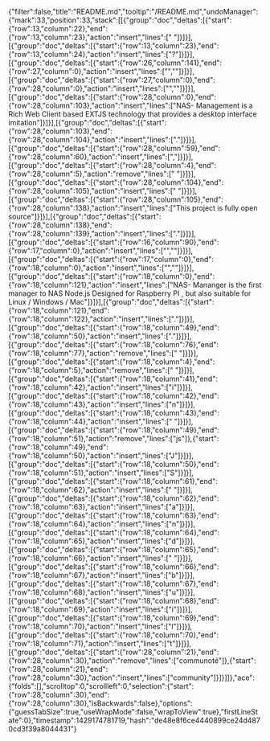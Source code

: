 {"filter":false,"title":"README.md","tooltip":"/README.md","undoManager":{"mark":33,"position":33,"stack":[[{"group":"doc","deltas":[{"start":{"row":13,"column":22},"end":{"row":13,"column":23},"action":"insert","lines":[" "]}]}],[{"group":"doc","deltas":[{"start":{"row":13,"column":23},"end":{"row":13,"column":24},"action":"insert","lines":["?"]}]}],[{"group":"doc","deltas":[{"start":{"row":26,"column":141},"end":{"row":27,"column":0},"action":"insert","lines":["",""]}]}],[{"group":"doc","deltas":[{"start":{"row":27,"column":0},"end":{"row":28,"column":0},"action":"insert","lines":["",""]}]}],[{"group":"doc","deltas":[{"start":{"row":28,"column":0},"end":{"row":28,"column":103},"action":"insert","lines":["NAS- Management is a Rich Web Client based EXTJS technology that provides a desktop interface imitation"]}]}],[{"group":"doc","deltas":[{"start":{"row":28,"column":103},"end":{"row":28,"column":104},"action":"insert","lines":["."]}]}],[{"group":"doc","deltas":[{"start":{"row":28,"column":59},"end":{"row":28,"column":60},"action":"insert","lines":[","]}]}],[{"group":"doc","deltas":[{"start":{"row":28,"column":4},"end":{"row":28,"column":5},"action":"remove","lines":[" "]}]}],[{"group":"doc","deltas":[{"start":{"row":28,"column":104},"end":{"row":28,"column":105},"action":"insert","lines":[" "]}]}],[{"group":"doc","deltas":[{"start":{"row":28,"column":105},"end":{"row":28,"column":138},"action":"insert","lines":["This project is fully open source"]}]}],[{"group":"doc","deltas":[{"start":{"row":28,"column":138},"end":{"row":28,"column":139},"action":"insert","lines":["."]}]}],[{"group":"doc","deltas":[{"start":{"row":16,"column":90},"end":{"row":17,"column":0},"action":"insert","lines":["",""]}]}],[{"group":"doc","deltas":[{"start":{"row":17,"column":0},"end":{"row":18,"column":0},"action":"insert","lines":["",""]}]}],[{"group":"doc","deltas":[{"start":{"row":18,"column":0},"end":{"row":18,"column":121},"action":"insert","lines":["NAS- Mananger is the first manager to NAS Node.js Designed for Raspberry PI , but also suitable for Linux / Windows / Mac"]}]}],[{"group":"doc","deltas":[{"start":{"row":18,"column":121},"end":{"row":18,"column":122},"action":"insert","lines":["."]}]}],[{"group":"doc","deltas":[{"start":{"row":18,"column":49},"end":{"row":18,"column":50},"action":"insert","lines":["."]}]}],[{"group":"doc","deltas":[{"start":{"row":18,"column":76},"end":{"row":18,"column":77},"action":"remove","lines":[" "]}]}],[{"group":"doc","deltas":[{"start":{"row":18,"column":4},"end":{"row":18,"column":5},"action":"remove","lines":[" "]}]}],[{"group":"doc","deltas":[{"start":{"row":18,"column":41},"end":{"row":18,"column":42},"action":"insert","lines":["i"]}]}],[{"group":"doc","deltas":[{"start":{"row":18,"column":42},"end":{"row":18,"column":43},"action":"insert","lines":["n"]}]}],[{"group":"doc","deltas":[{"start":{"row":18,"column":43},"end":{"row":18,"column":44},"action":"insert","lines":[" "]}]}],[{"group":"doc","deltas":[{"start":{"row":18,"column":49},"end":{"row":18,"column":51},"action":"remove","lines":["js"]},{"start":{"row":18,"column":49},"end":{"row":18,"column":50},"action":"insert","lines":["J"]}]}],[{"group":"doc","deltas":[{"start":{"row":18,"column":50},"end":{"row":18,"column":51},"action":"insert","lines":["S"]}]}],[{"group":"doc","deltas":[{"start":{"row":18,"column":61},"end":{"row":18,"column":62},"action":"insert","lines":[" "]}]}],[{"group":"doc","deltas":[{"start":{"row":18,"column":62},"end":{"row":18,"column":63},"action":"insert","lines":["a"]}]}],[{"group":"doc","deltas":[{"start":{"row":18,"column":63},"end":{"row":18,"column":64},"action":"insert","lines":["n"]}]}],[{"group":"doc","deltas":[{"start":{"row":18,"column":64},"end":{"row":18,"column":65},"action":"insert","lines":["d"]}]}],[{"group":"doc","deltas":[{"start":{"row":18,"column":65},"end":{"row":18,"column":66},"action":"insert","lines":[" "]}]}],[{"group":"doc","deltas":[{"start":{"row":18,"column":66},"end":{"row":18,"column":67},"action":"insert","lines":["b"]}]}],[{"group":"doc","deltas":[{"start":{"row":18,"column":67},"end":{"row":18,"column":68},"action":"insert","lines":["u"]}]}],[{"group":"doc","deltas":[{"start":{"row":18,"column":68},"end":{"row":18,"column":69},"action":"insert","lines":["i"]}]}],[{"group":"doc","deltas":[{"start":{"row":18,"column":69},"end":{"row":18,"column":70},"action":"insert","lines":["l"]}]}],[{"group":"doc","deltas":[{"start":{"row":18,"column":70},"end":{"row":18,"column":71},"action":"insert","lines":["t"]}]}],[{"group":"doc","deltas":[{"start":{"row":28,"column":21},"end":{"row":28,"column":30},"action":"remove","lines":["communoté"]},{"start":{"row":28,"column":21},"end":{"row":28,"column":30},"action":"insert","lines":["community"]}]}]]},"ace":{"folds":[],"scrolltop":0,"scrollleft":0,"selection":{"start":{"row":28,"column":30},"end":{"row":28,"column":30},"isBackwards":false},"options":{"guessTabSize":true,"useWrapMode":false,"wrapToView":true},"firstLineState":0},"timestamp":1429174781719,"hash":"de48e8f6ce4440899ce24d4870cd3f39a8044431"}